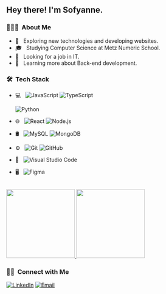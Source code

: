<h2> Hey there! I'm Sofyanne.</h2> 

<h3> 👨🏻‍💻 &nbsp;About Me </h3>

- 🤔 &nbsp; Exploring new technologies and developing websites.
- 🎓 &nbsp; Studying Computer Science at Metz Numeric School.
- 💼 &nbsp; Looking for a job in IT.
- 🌱 &nbsp; Learning more about Back-end development.

<h3> 🛠 &nbsp;Tech Stack</h3>

- 💻 &nbsp;
  ![JavaScript](https://img.shields.io/badge/-JavaScript-333333?style=flat&logo=javascript)
  ![TypeScript](https://img.shields.io/badge/-Typescript-333333?style=flat&logo=typescript)
   <!-- ![PHP](https://img.shields.io/badge/-Php-333333?style=flat&logo=php) -->
  ![Python](https://img.shields.io/badge/-Python-333333?style=flat&logo=python)
  
  <!-- ![Java](https://img.shields.io/badge/-Java-333333?style=flat&logo=Java&logoColor=007396) -->
- 🌐 &nbsp;
  ![React](https://img.shields.io/badge/-React-333333?style=flat&logo=react)
  ![Node.js](https://img.shields.io/badge/-Node.js-333333?style=flat&logo=node.js)
   <!-- ![Symfony](https://img.shields.io/badge/-Symfony-333333?style=flat&logo=symfony)
  ![HTML5](https://img.shields.io/badge/-HTML5-333333?style=flat&logo=HTML5)
  ![CSS](https://img.shields.io/badge/-CSS-333333?style=flat&logo=CSS3&logoColor=1572B6) -->
  
  
- 🛢 &nbsp;
  ![MySQL](https://img.shields.io/badge/-MySQL-333333?style=flat&logo=mysql)
  ![MongoDB](https://img.shields.io/badge/-MongoDB-333333?style=flat&logo=mongodb)
- ⚙️ &nbsp;
  ![Git](https://img.shields.io/badge/-Git-333333?style=flat&logo=git)
  ![GitHub](https://img.shields.io/badge/-GitHub-333333?style=flat&logo=github)
- 🔧 &nbsp;
  ![Visual Studio Code](https://img.shields.io/badge/-Visual%20Studio%20Code-333333?style=flat&logo=visual-studio-code&logoColor=007ACC)
  <!-- ![Eclipse](https://img.shields.io/badge/-Eclipse-333333?style=flat&logo=eclipse-ide&logoColor=2C2255) -->
- 🖥 &nbsp;
  ![Figma](https://img.shields.io/badge/-Figma-333333?style=flat&logo=figma)
  <!--![XD](https://img.shields.io/badge/-Xd-333333?style=flat&logo=adobe-xd) -->
  

<br/>

<a href="https://github.com/sofyanne">
  <img height="180em" src="https://github-readme-stats.vercel.app/api?username=sofyanne&theme=buefy&show_icons=true" />
  <img height="180em" src="https://github-readme-stats.vercel.app/api/top-langs/?username=sofyanne&theme=buefy&layout=compact" />
</a>

<br/>

<h3> 🤝🏻 &nbsp;Connect with Me </h3>

<p align="center">

<a href="https://www.linkedin.com/in/sofyannebadir/"><img alt="LinkedIn" src="https://img.shields.io/badge/LinkedIn-Sofyanne%20Badir-blue?style=flat-square&logo=linkedin"></a>
<a href="mailto:s.badir@outlook.com"><img alt="Email" src="https://img.shields.io/badge/Email-s.badir@outlook.com-blue?style=flat-square&logo=microsoft-outlook"></a>
</p>
